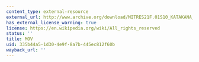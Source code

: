 ```yaml
---
content_type: external-resource
external_url: http://www.archive.org/download/MITRES21F.01S10_KATAKANA_EXERCISES/6a2.mov
has_external_license_warning: true
license: https://en.wikipedia.org/wiki/All_rights_reserved
status: ''
title: MOV
uid: 335b44a5-1d30-4e9f-8a7b-445ec812f60b
wayback_url: ''
---
```

